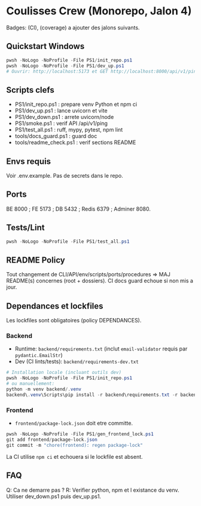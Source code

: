 # Coulisses Crew (Monorepo, Jalon 4)

Badges: (CI), (coverage) a ajouter des jalons suivants.

## Quickstart Windows

```powershell
pwsh -NoLogo -NoProfile -File PS1/init_repo.ps1
pwsh -NoLogo -NoProfile -File PS1/dev_up.ps1
# Ouvrir: http://localhost:5173 et GET http://localhost:8000/api/v1/ping
```

## Scripts clefs

* PS1/init_repo.ps1 : prepare venv Python et npm ci
* PS1/dev_up.ps1 : lance uvicorn et vite
* PS1/dev_down.ps1 : arrete uvicorn/node
* PS1/smoke.ps1 : verif API /api/v1/ping
* PS1/test_all.ps1 : ruff, mypy, pytest, npm lint
* tools/docs_guard.ps1 : guard doc
* tools/readme_check.ps1 : verif sections README

## Envs requis

Voir .env.example. Pas de secrets dans le repo.

## Ports

BE 8000 ; FE 5173 ; DB 5432 ; Redis 6379 ; Adminer 8080.

## Tests/Lint

```powershell
pwsh -NoLogo -NoProfile -File PS1/test_all.ps1
```

## README Policy

Tout changement de CLI/API/env/scripts/ports/procedures => MAJ README(s) concernes (root + dossiers). CI docs guard echoue si non mis a jour.

## Dependances et lockfiles

Les lockfiles sont obligatoires (policy DEPENDANCES).

### Backend

* Runtime: `backend/requirements.txt` (inclut `email-validator` requis par `pydantic.EmailStr`)
* Dev (CI lints/tests): `backend/requirements-dev.txt`

```powershell
# Installation locale (incluant outils dev)
pwsh -NoLogo -NoProfile -File PS1/init_repo.ps1
# ou manuellement:
python -m venv backend/.venv
backend\.venv\Scripts\pip install -r backend\requirements.txt -r backend\requirements-dev.txt
```

### Frontend

* `frontend/package-lock.json` doit etre committe.

```powershell
pwsh -NoLogo -NoProfile -File PS1/gen_frontend_lock.ps1
git add frontend/package-lock.json
git commit -m "chore(frontend): regen package-lock"
```

La CI utilise `npm ci` et echouera si le lockfile est absent.

## FAQ

Q: Ca ne demarre pas ?
R: Verifier python, npm et l existance du venv. Utiliser dev_down.ps1 puis dev_up.ps1.
